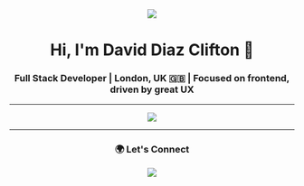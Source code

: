<div align="center">
  <img src="https://capsule-render.vercel.app/api?type=waving&color=gradient&height=100&section=header"/>
   <h1>Hi, I'm David Diaz Clifton 👋</h1>
  <h3>Full Stack Developer | London, UK 🇬🇧 | Focused on frontend, driven by great UX</h3>
</div>

---

<div align="center">
  <img src="https://skillicons.dev/icons?i=html,css,js,ts,react,vue,nodejs,firebase,mongodb,tailwind,gcp,git,github,vite,figma&perline=9" />
</div>

---

<div align="center">
  <h3>🌍 Let's Connect</h3>
  <a href="https://www.linkedin.com/in/daviddiazclifton">
    <img src="https://img.shields.io/badge/-LinkedIn-0077B5?style=for-the-badge&logo=linkedin&logoColor=white"/>
  </a>
  <a href="mailto:daviddiazclifton@gmail.com">
    <img src="https://img.shields.io/badge/-Email-D14836?style=for-the-b
